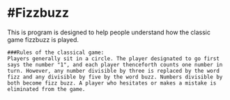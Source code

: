 #Fizzbuzz
===========
This is program is designed to help people understand how the classic game fizzbuzz is played.

````
###Rules of the classical game:
Players generally sit in a circle. The player designated to go first says the number "1", and each player thenceforth counts one number in turn. However, any number divisible by three is replaced by the word fizz and any divisible by five by the word buzz. Numbers divisible by both become fizz buzz. A player who hesitates or makes a mistake is eliminated from the game.
````